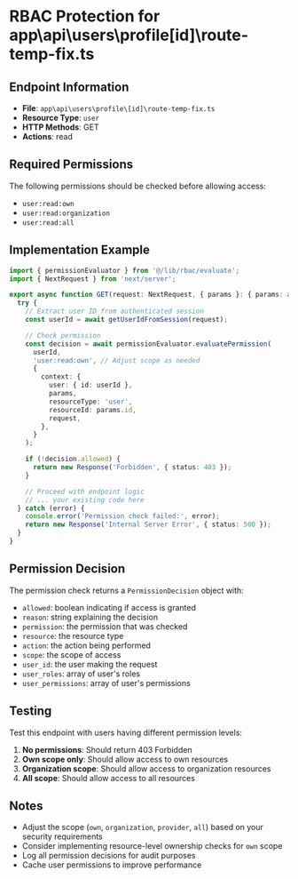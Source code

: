 # RBAC Protection for app\api\users\profile\[id]\route-temp-fix.ts

## Endpoint Information

- **File**: `app\api\users\profile\[id]\route-temp-fix.ts`
- **Resource Type**: `user`
- **HTTP Methods**: GET
- **Actions**: read

## Required Permissions

The following permissions should be checked before allowing access:

- `user:read:own`
- `user:read:organization`
- `user:read:all`

## Implementation Example

```typescript
import { permissionEvaluator } from '@/lib/rbac/evaluate';
import { NextRequest } from 'next/server';

export async function GET(request: NextRequest, { params }: { params: any }) {
  try {
    // Extract user ID from authenticated session
    const userId = await getUserIdFromSession(request);

    // Check permission
    const decision = await permissionEvaluator.evaluatePermission(
      userId,
      'user:read:own', // Adjust scope as needed
      {
        context: {
          user: { id: userId },
          params,
          resourceType: 'user',
          resourceId: params.id,
          request,
        },
      }
    );

    if (!decision.allowed) {
      return new Response('Forbidden', { status: 403 });
    }

    // Proceed with endpoint logic
    // ... your existing code here
  } catch (error) {
    console.error('Permission check failed:', error);
    return new Response('Internal Server Error', { status: 500 });
  }
}
```

## Permission Decision

The permission check returns a `PermissionDecision` object with:

- `allowed`: boolean indicating if access is granted
- `reason`: string explaining the decision
- `permission`: the permission that was checked
- `resource`: the resource type
- `action`: the action being performed
- `scope`: the scope of access
- `user_id`: the user making the request
- `user_roles`: array of user's roles
- `user_permissions`: array of user's permissions

## Testing

Test this endpoint with users having different permission levels:

1. **No permissions**: Should return 403 Forbidden
2. **Own scope only**: Should allow access to own resources
3. **Organization scope**: Should allow access to organization resources
4. **All scope**: Should allow access to all resources

## Notes

- Adjust the scope (`own`, `organization`, `provider`, `all`) based on your security requirements
- Consider implementing resource-level ownership checks for `own` scope
- Log all permission decisions for audit purposes
- Cache user permissions to improve performance
